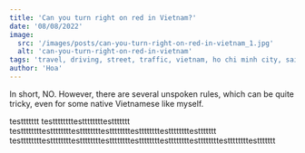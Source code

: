 ```yaml
---
title: 'Can you turn right on red in Vietnam?'
date: '08/08/2022'
image:
  src: '/images/posts/can-you-turn-right-on-red-in-vietnam_1.jpg'
  alt: 'can-you-turn-right-on-red-in-vietnam'
tags: 'travel, driving, street, traffic, vietnam, ho chi minh city, saigon'
author: 'Hoa'
---
```


In short, NO. However, there are several unspoken rules, which can be quite tricky, even for some native Vietnamese like myself.

<!--more-->

testtttttt
testtttttttesttttttttesttttttt
testtttttttesttttttttesttttttttesttttttttesttttttttesttttttttesttttttt
testtttttttesttttttttesttttttttesttttttttesttttttttesttttttttesttttttttesttttttttesttttttt
